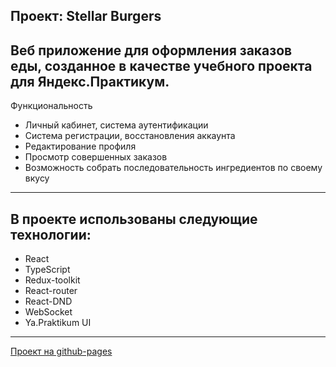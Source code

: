 Проект: Stellar Burgers
---
Веб приложение для оформления заказов еды, созданное в качестве учебного проекта для Яндекс.Практикум.
---
Функциональность

+ Личный кабинет, система аутентификации
+ Система регистрации, восстановления аккаунта
+ Редактирование профиля
+ Просмотр совершенных заказов
+ Возможность собрать последовательность ингредиентов по своему вкусу
---
## В проекте использованы следующие технологии:

+ React
+ TypeScript
+ Redux-toolkit
+ React-router
+ React-DND
+ WebSocket
+ Ya.Praktikum UI
---
[Проект на github-pages](https://yaroslavleyman.github.io/react-burger/)

